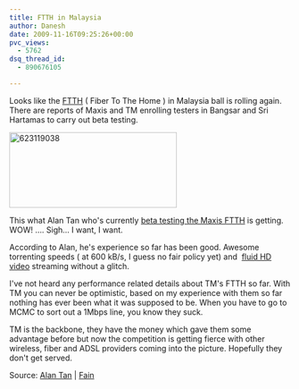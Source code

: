 ```yaml
---
title: FTTH in Malaysia
author: Danesh
date: 2009-11-16T09:25:26+00:00
pvc_views:
  - 5762
dsq_thread_id:
  - 890676105

---
```

Looks like the [FTTH][1] ( Fiber To The Home ) in Malaysia ball is rolling again. There are reports of Maxis and TM enrolling testers in Bangsar and Sri Hartamas to carry out beta testing.

[<img loading="lazy" class="alignnone size-full wp-image-1851" title="623119038" src="/wp-content/uploads/2009/11/623119038.png" alt="623119038" width="300" height="135" />][2]

This what Alan Tan who's currently [beta testing the Maxis FTTH][3] is getting. WOW! &#8230;. Sigh&#8230; I want, I want.

According to Alan, he's experience so far has been good. Awesome torrenting speeds ( at 600 kB/s, I guess no fair policy yet) and  [fluid HD video][4] streaming without a glitch.

I've not heard any performance related details about TM's FTTH so far. With TM you can never be optimistic, based on my experience with them so far nothing has ever been what it was supposed to be. When you have to go to MCMC to sort out a 1Mbps line, you know they suck.

TM is the backbone, they have the money which gave them some advantage before but now the competition is getting fierce with other  wireless, fiber and ADSL providers coming into the picture. Hopefully they don't get served.

Source: [Alan Tan][3] | [Fain][5]

 [1]: http://en.wikipedia.org/wiki/Fiber_to_the_x
 [2]: /wp-content/uploads/2009/11/623119038.png
 [3]: http://asia.cnet.com/blogs/poptech-for-you/post.htm?id=63014886&scid=hm_bl
 [4]: /posts/youtube-goes-1080p-hd-this-week/
 [5]: http://fainonline.blogspot.com/